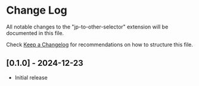 # Change Log

All notable changes to the "jp-to-other-selector" extension will be documented in this file.

Check [Keep a Changelog](http://keepachangelog.com/) for recommendations on how to structure this file.

## [0.1.0] - 2024-12-23

- Initial release
